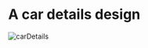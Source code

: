 # A car details design


![carDetails](https://user-images.githubusercontent.com/83677865/220980991-b0675aed-598b-4e02-924f-6a9593cedc8d.png)
